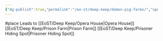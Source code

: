 ```yaml
---
{"dg-publish":true,"permalink":"/eo-st/deep-keep/demon-pig-farms/","updated":"2025-06-21T19:56:59.981-04:00"}
---
```


 

 

#place 
Leads to [[EoST/Deep Keep/Opera House\|Opera House]] [[EoST/Deep Keep/Prison Farm\|Prison Farm]] [[EoST/Deep Keep/Prisoner Hiding Spot\|Prisoner Hiding Spot]]